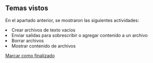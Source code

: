 ## Temas vistos

En el apartado anterior, se mostraron las siguientes actividades:
<li> Crear archivos de texto vacíos
<li> Enviar salidas para sobrescribir o agregar contenido a un archivo
<li> Borrar archivos
<li> Mostrar contenido de archivos

<a onclick="test()" href="https://fx-learning.mgait.services/finish/basic-files" target="_parent" class="btn primary-btn">Marcar como finalizado</a>
